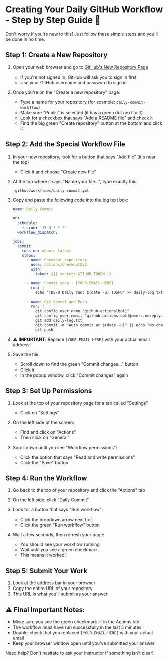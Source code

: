 # Creating Your Daily GitHub Workflow - Step by Step Guide 🚀

Don't worry if you're new to this! Just follow these simple steps and you'll be done in no time.

## Step 1: Create a New Repository 

1. Open your web browser and go to [GitHub's New Repository Page](https://github.com/new)
   - If you're not signed in, GitHub will ask you to sign in first
   - Use your GitHub username and password to sign in

2. Once you're on the "Create a new repository" page:
   - Type a name for your repository (for example: `daily-commit-workflow`)
   - Make sure "Public" is selected (it has a green dot next to it)
   - Look for a checkbox that says "Add a README file" and check it 
   - Find the big green "Create repository" button at the bottom and click it

## Step 2: Add the Special Workflow File 

1. In your new repository, look for a button that says "Add file" (it's near the top)
   - Click it and choose "Create new file"

2. At the top where it says "Name your file...", type exactly this:
   ```
   .github/workflows/daily-commit.yml
   ```

3. Copy and paste the following code into the big text box:
   ```yaml
   name: Daily Commit

   on:
     schedule:
       - cron: '15 4 * * *'
     workflow_dispatch:

   jobs:
     commit:
       runs-on: ubuntu-latest
       steps:
         - name: Checkout repository
           uses: actions/checkout@v3
           with:
             token: ${{ secrets.GITHUB_TOKEN }}

         - name: Commit step - [YOUR-EMAIL-HERE]
           run: |
             echo "TDSFU Daily run: $(date -u) TDSFU" >> daily-log.txt

         - name: Git Commit and Push
           run: |
             git config user.name "github-actions[bot]"
             git config user.email "github-actions[bot]@users.noreply.github.com"
             git add daily-log.txt
             git commit -m "Auto commit at $(date -u)" || echo "No changes to commit"
             git push
   ```

4. ⚠️ **IMPORTANT**: Replace `[YOUR-EMAIL-HERE]` with your actual email address!

5. Save the file:
   - Scroll down to find the green "Commit changes..." button
   - Click it
   - In the popup window, click "Commit changes" again

## Step 3: Set Up Permissions 

1. Look at the top of your repository page for a tab called "Settings"
   - Click on "Settings"

2. On the left side of the screen:
   - Find and click on "Actions"
   - Then click on "General"

3. Scroll down until you see "Workflow permissions":
   - Click the option that says "Read and write permissions"
   - Click the "Save" button

## Step 4: Run the Workflow 

1. Go back to the top of your repository and click the "Actions" tab

2. On the left side, click "Daily Commit"

3. Look for a button that says "Run workflow":
   - Click the dropdown arrow next to it
   - Click the green "Run workflow" button

4. Wait a few seconds, then refresh your page:
   - You should see your workflow running
   - Wait until you see a green checkmark 
   - This means it worked!

## Step 5: Submit Your Work 

1. Look at the address bar in your browser
2. Copy the entire URL of your repository
3. This URL is what you'll submit as your answer

## ⚠️ Final Important Notes:

- Make sure you see the green checkmark ✅ in the Actions tab
- The workflow must have run successfully in the last 5 minutes
- Double-check that you replaced `[YOUR-EMAIL-HERE]` with your actual email
- Keep your browser window open until you've submitted your answer

Need help? Don't hesitate to ask your instructor if something isn't clear!
